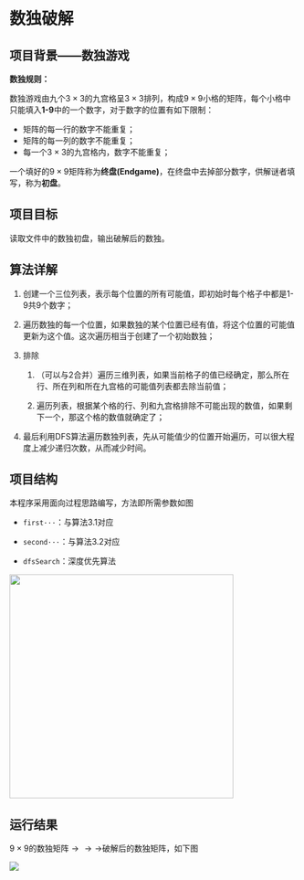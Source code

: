 # 数独破解

## 项目背景——数独游戏

**数独规则：**

数独游戏由九个$3\times3$的九宫格呈$3\times3$排列，构成$9\times9$小格的矩阵，每个小格中只能填入**1-9**中的一个数字，对于数字的位置有如下限制：

- 矩阵的每一行的数字不能重复；
- 矩阵的每一列的数字不能重复；
- 每一个$3\times3$的九宫格内，数字不能重复；

一个填好的$9\times9$矩阵称为**终盘(Endgame)**，在终盘中去掉部分数字，供解谜者填写，称为**初盘**。

## 项目目标

读取文件中的数独初盘，输出破解后的数独。

## 算法详解

1. 创建一个三位列表，表示每个位置的所有可能值，即初始时每个格子中都是1-9共9个数字；

2. 遍历数独的每一个位置，如果数独的某个位置已经有值，将这个位置的可能值更新为这个值。这次遍历相当于创建了一个初始数独；

3. 排除
   
   1. （可以与2合并）遍历三维列表，如果当前格子的值已经确定，那么所在行、所在列和所在九宫格的可能值列表都去除当前值；
   
   2. 遍历列表，根据某个格的行、列和九宫格排除不可能出现的数值，如果剩下一个，那这个格的数值就确定了；

4. 最后利用DFS算法遍历数独列表，先从可能值少的位置开始遍历，可以很大程度上减少递归次数，从而减少时间。

## 项目结构

本程序采用面向过程思路编写，方法即所需参数如图

- `first···`：与算法3.1对应

- `second···`：与算法3.2对应

- `dfsSearch`：深度优先算法 

<img src="file:///F:/sudoku/img/structure.png" title="" alt="" width="392">

## 运行结果

$9\times9$的数独矩阵$\rightarrow\rightarrow\rightarrow$破解后的数独矩阵，如下图

![](F:\sudoku\img\result.png)

